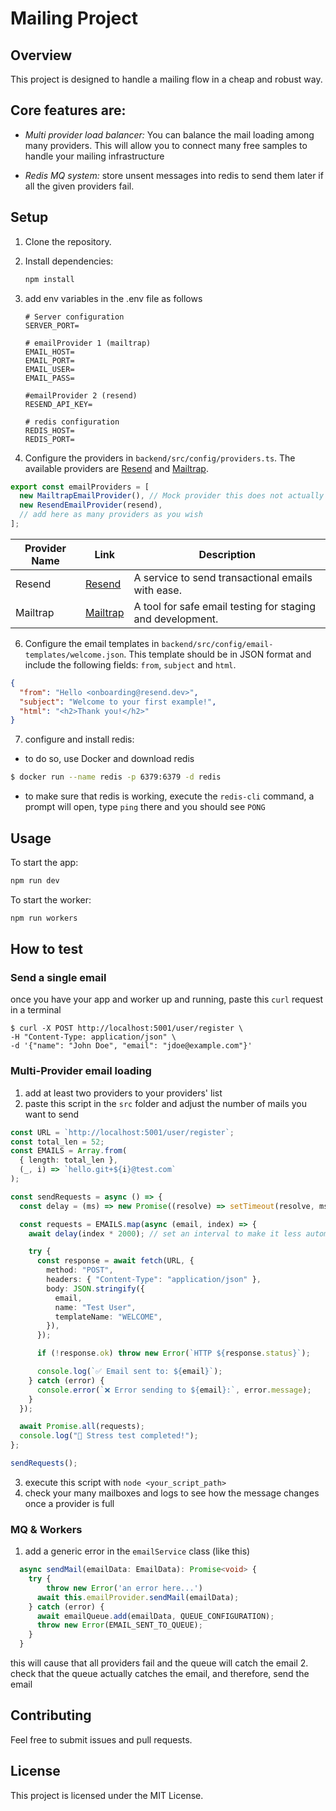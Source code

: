 # Mailing Project

## Overview

This project is designed to handle a mailing flow in a cheap and robust way.

## Core features are:

- _Multi provider load balancer:_ You can balance the mail loading among many providers. This will allow you to connect many free samples to handle your mailing infrastructure

- _Redis MQ system:_ store unsent messages into redis to send them later if all the given providers fail.

## Setup

1. Clone the repository.
2. Install dependencies:
   ```sh
   npm install
   ```
3. add env variables in the .env file as follows

   ```env
   # Server configuration
   SERVER_PORT=

   # emailProvider 1 (mailtrap)
   EMAIL_HOST=
   EMAIL_PORT=
   EMAIL_USER=
   EMAIL_PASS=

   #emailProvider 2 (resend)
   RESEND_API_KEY=

   # redis configuration
   REDIS_HOST=
   REDIS_PORT=
   ```

4. Configure the providers in `backend/src/config/providers.ts`. The available providers are [Resend](https://resend.com) and [Mailtrap](https://mailtrap.io).

```ts
export const emailProviders = [
  new MailtrapEmailProvider(), // Mock provider this does not actually send emails
  new ResendEmailProvider(resend),
  // add here as many providers as you wish
];
```

| Provider Name | Link                            | Description                                                |
| ------------- | ------------------------------- | ---------------------------------------------------------- |
| Resend        | [Resend](https://resend.com)    | A service to send transactional emails with ease.          |
| Mailtrap      | [Mailtrap](https://mailtrap.io) | A tool for safe email testing for staging and development. |

6. Configure the email templates in `backend/src/config/email-templates/welcome.json`. This template should be in JSON format and include the following fields: `from`, `subject` and `html`.

```json
{
  "from": "Hello <onboarding@resend.dev>",
  "subject": "Welcome to your first example!",
  "html": "<h2>Thank you!</h2>"
}
```

7. configure and install redis:

- to do so, use Docker and download redis

```sh
$ docker run --name redis -p 6379:6379 -d redis
```

- to make sure that redis is working, execute the `redis-cli` command, a prompt will open, type `ping` there and you should see `PONG`

## Usage

To start the app:

```sh
npm run dev
```

To start the worker:

```sh
npm run workers
```

## How to test

### Send a single email

once you have your app and worker up and running, paste this `curl` request in a terminal

```
$ curl -X POST http://localhost:5001/user/register \
-H "Content-Type: application/json" \
-d '{"name": "John Doe", "email": "jdoe@example.com"}'
```

### Multi-Provider email loading

1. add at least two providers to your providers' list
2. paste this script in the `src` folder and adjust the number of mails you want to send

```ts
const URL = `http://localhost:5001/user/register`;
const total_len = 52;
const EMAILS = Array.from(
  { length: total_len },
  (_, i) => `hello.git+${i}@test.com`
);

const sendRequests = async () => {
  const delay = (ms) => new Promise((resolve) => setTimeout(resolve, ms));

  const requests = EMAILS.map(async (email, index) => {
    await delay(index * 2000); // set an interval to make it less automatic

    try {
      const response = await fetch(URL, {
        method: "POST",
        headers: { "Content-Type": "application/json" },
        body: JSON.stringify({
          email,
          name: "Test User",
          templateName: "WELCOME",
        }),
      });

      if (!response.ok) throw new Error(`HTTP ${response.status}`);

      console.log(`✅ Email sent to: ${email}`);
    } catch (error) {
      console.error(`❌ Error sending to ${email}:`, error.message);
    }
  });

  await Promise.all(requests);
  console.log("🚀 Stress test completed!");
};

sendRequests();
```

3. execute this script with `node <your_script_path>`
4. check your many mailboxes and logs to see how the message changes once a provider is full

### MQ & Workers

1. add a generic error in the `emailService` class (like this)

```ts
  async sendMail(emailData: EmailData): Promise<void> {
    try {
        throw new Error('an error here...')
      await this.emailProvider.sendMail(emailData);
    } catch (error) {
      await emailQueue.add(emailData, QUEUE_CONFIGURATION);
      throw new Error(EMAIL_SENT_TO_QUEUE);
    }
  }
```

this will cause that all providers fail and the queue will catch the email
2. check that the queue actually catches the email, and therefore, send the email

## Contributing

Feel free to submit issues and pull requests.

## License

This project is licensed under the MIT License.
